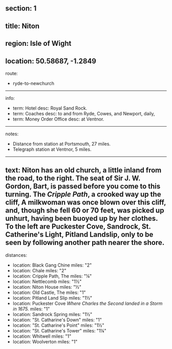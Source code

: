 section: 1
----
title: Niton
----
region: Isle of Wight
----
location: 50.58687, -1.2849
----
route:
- ryde-to-newchurch
----
info:
- term: Hotel
  desc: Royal Sand Rock.
- term: Coaches
  desc: to and from Ryde, Cowes, and Newport, daily,
- term: Money Order Office
  desc: at Ventnor.
----
notes:
- Distance from station at Portsmouth, 27 miles.
- Telegraph station at Ventnor, 5 miles.
----
text: Niton has an old church, a little inland from the road, to the right. The seat of Sir J. W. Gordon, Bart, is passed before you come to this turning. The *Cripple Path*, a crooked way up the cliff, A milkwoman was once blown over this cliff, and, though she fell 60 or 70 feet, was picked up unhurt, having been buoyed up by her clothes. To the left are Puckester Cove, Sandrock, St. Catherine's Light, Pitland Landslip, only to be seen by following another path nearer the shore.
----
distances:
- location: Black Gang Chine
  miles: "2"
- location: Chale
  miles: "2"
- location: Cripple Path, The
  miles: "¼"
- location: Nettlecomb
  miles: "1½"
- location: Niton House
  miles: "½"
- location: Old Castle, The
  miles: "1"
- location: Pitland Land Slip
  miles: "1½"
- location: Puckester Cove *Where Charles the Second landed in a Storm in 1675.*
  miles: "1"
- location: Sandrock Spring
  miles: "1½"
- location: "St. Catharine's Down"
  miles: "1"
- location: "St. Catharine's Point"
  miles: "1½"
- location: "St. Catharine's Tower"
  miles: "1¼"
- location: Whitwell
  miles: "1"
- location: Woolverton
  miles: "1"
